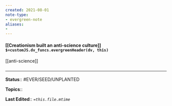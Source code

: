 ```yaml
---
created: 2021-08-01
note-type: 
- evergreen-note
aliases:
- 
---
```


#### [[Creationism built an anti-science culture]] `$=customJS.dv_funcs.evergreenHeader(dv, this)`

[[anti-science]]
### <hr class="footnote"/>

**Status**:: #EVER/SEED/UNPLANTED 

**Topics**::  
	
**Last Edited**:: *`=this.file.mtime`*
